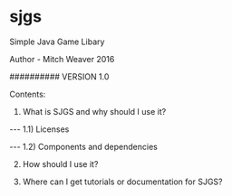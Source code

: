# sjgs
Simple Java Game Libary

Author - Mitch Weaver 2016

########## VERSION 1.0

Contents:
1) What is SJGS and why should I use it?

--- 1.1) Licenses

--- 1.2) Components and dependencies

2) How should I use it?

3) Where can I get tutorials or documentation for SJGS?
